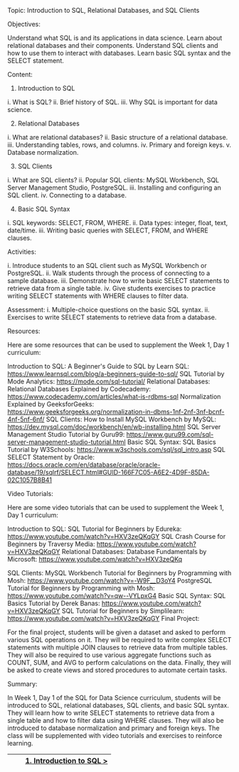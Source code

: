 Topic: Introduction to SQL, Relational Databases, and SQL Clients

Objectives:

Understand what SQL is and its applications in data science.
Learn about relational databases and their components.
Understand SQL clients and how to use them to interact with databases.
Learn basic SQL syntax and the SELECT statement.

Content:

1. Introduction to SQL

i. What is SQL?
ii. Brief history of SQL.
iii. Why SQL is important for data science.

2. Relational Databases

i. What are relational databases?
ii. Basic structure of a relational database.
iii. Understanding tables, rows, and columns.
iv. Primary and foreign keys.
v. Database normalization.

3. SQL Clients

i. What are SQL clients?
ii. Popular SQL clients: MySQL Workbench, SQL Server Management Studio, PostgreSQL.
iii. Installing and configuring an SQL client.
iv. Connecting to a database.

4. Basic SQL Syntax

i. SQL keywords: SELECT, FROM, WHERE.
ii. Data types: integer, float, text, date/time.
iii. Writing basic queries with SELECT, FROM, and WHERE clauses.

Activities:

i. Introduce students to an SQL client such as MySQL Workbench or PostgreSQL.
ii. Walk students through the process of connecting to a sample database.
iii. Demonstrate how to write basic SELECT statements to retrieve data from a single table.
iv. Give students exercises to practice writing SELECT statements with WHERE clauses to filter data.

Assessment:
i. Multiple-choice questions on the basic SQL syntax.
ii. Exercises to write SELECT statements to retrieve data from a database.

Resources:

Here are some resources that can be used to supplement the Week 1, Day 1 curriculum:

Introduction to SQL:
A Beginner's Guide to SQL by Learn SQL: https://www.learnsql.com/blog/a-beginners-guide-to-sql/
SQL Tutorial by Mode Analytics: https://mode.com/sql-tutorial/
Relational Databases:
Relational Databases Explained by Codecademy: https://www.codecademy.com/articles/what-is-rdbms-sql
Normalization Explained by GeeksforGeeks: https://www.geeksforgeeks.org/normalization-in-dbms-1nf-2nf-3nf-bcnf-4nf-5nf-6nf/
SQL Clients:
How to Install MySQL Workbench by MySQL: https://dev.mysql.com/doc/workbench/en/wb-installing.html
SQL Server Management Studio Tutorial by Guru99: https://www.guru99.com/sql-server-management-studio-tutorial.html
Basic SQL Syntax:
SQL Basics Tutorial by W3Schools: https://www.w3schools.com/sql/sql_intro.asp
SQL SELECT Statement by Oracle: https://docs.oracle.com/en/database/oracle/oracle-database/19/sqlrf/SELECT.html#GUID-166F7C05-A6E2-4D9F-85DA-02C1057B8B41

Video Tutorials:

Here are some video tutorials that can be used to supplement the Week 1, Day 1 curriculum:

Introduction to SQL:
SQL Tutorial for Beginners by Edureka: https://www.youtube.com/watch?v=HXV3zeQKqGY
SQL Crash Course for Beginners by Traversy Media: https://www.youtube.com/watch?v=HXV3zeQKqGY
Relational Databases:
Database Fundamentals by Microsoft: https://www.youtube.com/watch?v=HXV3zeQKq


SQL Clients:
MySQL Workbench Tutorial for Beginners by Programming with Mosh: https://www.youtube.com/watch?v=-W9F__D3oY4
PostgreSQL Tutorial for Beginners by Programming with Mosh: https://www.youtube.com/watch?v=qw--VYLpxG4
Basic SQL Syntax:
SQL Basics Tutorial by Derek Banas: https://www.youtube.com/watch?v=HXV3zeQKqGY
SQL Tutorial for Beginners by Simplilearn: https://www.youtube.com/watch?v=HXV3zeQKqGY
Final Project:

For the final project, students will be given a dataset and asked to perform various SQL operations on it. They will be required to write complex SELECT statements with multiple JOIN clauses to retrieve data from multiple tables. They will also be required to use various aggregate functions such as COUNT, SUM, and AVG to perform calculations on the data. Finally, they will be asked to create views and stored procedures to automate certain tasks.

Summary:

In Week 1, Day 1 of the SQL for Data Science curriculum, students will be introduced to SQL, relational databases, SQL clients, and basic SQL syntax. They will learn how to write SELECT statements to retrieve data from a single table and how to filter data using WHERE clauses. They will also be introduced to database normalization and primary and foreign keys. The class will be supplemented with video tutorials and exercises to reinforce learning.


|                                                       |           | [1. Introduction to SQL >](01_introduction_to_sql.md)|
|:-----------------------------------------------------:|:---------:|:----------------------------------------------------:|